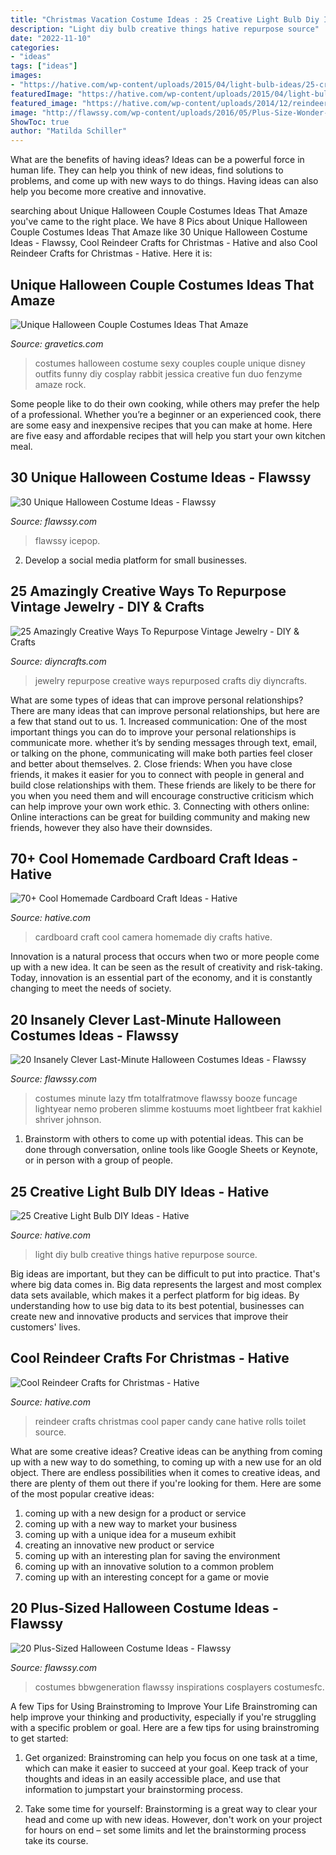 ```yaml
---
title: "Christmas Vacation Costume Ideas : 25 Creative Light Bulb Diy Ideas"
description: "Light diy bulb creative things hative repurpose source"
date: "2022-11-10"
categories:
- "ideas"
tags: ["ideas"]
images:
- "https://hative.com/wp-content/uploads/2015/04/light-bulb-ideas/25-creative-light-bulb-diy-ideas.jpg"
featuredImage: "https://hative.com/wp-content/uploads/2015/04/light-bulb-ideas/25-creative-light-bulb-diy-ideas.jpg"
featured_image: "https://hative.com/wp-content/uploads/2014/12/reindeer-crafts/14-reindeer-crafts.jpg"
image: "http://flawssy.com/wp-content/uploads/2016/05/Plus-Size-Wonder-Woman.jpg"
ShowToc: true
author: "Matilda Schiller"
---
```



What are the benefits of having ideas?
Ideas can be a powerful force in human life. They can help you think of new ideas, find solutions to problems, and come up with new ways to do things. Having ideas can also help you become more creative and innovative.

	

		
searching about Unique Halloween Couple Costumes Ideas That Amaze you've came to the right place. We have 8 Pics about Unique Halloween Couple Costumes Ideas That Amaze like 30 Unique Halloween Costume Ideas - Flawssy, Cool Reindeer Crafts for Christmas - Hative and also Cool Reindeer Crafts for Christmas - Hative. Here it is:
		
    
## Unique Halloween Couple Costumes Ideas That Amaze

<img loading=lazy src="https://www.gravetics.com/wp-content/uploads/2017/07/Halloween-Costumes-Ideas-2017.jpg" onerror="this.onerror=null;this.src='https://tse4.mm.bing.net/th?id=OIP.nvYQ-l4Gzwj7OW3i01nHywHaLH&amp;pid=15.1';" alt="Unique Halloween Couple Costumes Ideas That Amaze">

_Source: gravetics.com_

>costumes halloween costume sexy couples couple unique disney outfits funny diy cosplay rabbit jessica creative fun duo fenzyme amaze rock. 

	

Some people like to do their own cooking, while others may prefer the help of a professional. Whether you’re a beginner or an experienced cook, there are some easy and inexpensive recipes that you can make at home. Here are five easy and affordable recipes that will help you start your own kitchen meal.

    
## 30 Unique Halloween Costume Ideas - Flawssy

<img loading=lazy src="http://flawssy.com/wp-content/uploads/2016/05/unique-captian-women-halloween-costume-1.jpg" onerror="this.onerror=null;this.src='https://tse1.mm.bing.net/th?id=OIP.Uq4wD1EKPEPA0uU-CfVKqwHaL-&amp;pid=15.1';" alt="30 Unique Halloween Costume Ideas - Flawssy">

_Source: flawssy.com_

>flawssy icepop. 

	

2. Develop a social media platform for small businesses.

    
## 25 Amazingly Creative Ways To Repurpose Vintage Jewelry - DIY &amp; Crafts

<img loading=lazy src="https://cdn.diyncrafts.com/wp-content/uploads/2017/05/repurposed-old-jewelry.jpg" onerror="this.onerror=null;this.src='https://tse1.mm.bing.net/th?id=OIP.x4r_jRD5sERjzUy7K-BySgHaD4&amp;pid=15.1';" alt="25 Amazingly Creative Ways To Repurpose Vintage Jewelry - DIY &amp; Crafts">

_Source: diyncrafts.com_

>jewelry repurpose creative ways repurposed crafts diy diyncrafts. 

	

What are some types of ideas that can improve personal relationships?
There are many ideas that can improve personal relationships, but here are a few that stand out to us. 1. Increased communication: One of the most important things you can do to improve your personal relationships is communicate more. whether it’s by sending messages through text, email, or talking on the phone, communicating will make both parties feel closer and better about themselves. 2. Close friends: When you have close friends, it makes it easier for you to connect with people in general and build close relationships with them. These friends are likely to be there for you when you need them and will encourage constructive criticism which can help improve your own work ethic. 3. Connecting with others online: Online interactions can be great for building community and making new friends, however they also have their downsides.

    
## 70+ Cool Homemade Cardboard Craft Ideas - Hative

<img loading=lazy src="https://hative.com/wp-content/uploads/2014/04/cardboard-crafts/21-diy-cardboard-craft-camera.jpg" onerror="this.onerror=null;this.src='https://tse3.mm.bing.net/th?id=OIP.UNgqKMiGlt1cnmAG4t01KgHaFi&amp;pid=15.1';" alt="70+ Cool Homemade Cardboard Craft Ideas - Hative">

_Source: hative.com_

>cardboard craft cool camera homemade diy crafts hative. 

	

Innovation is a natural process that occurs when two or more people come up with a new idea. It can be seen as the result of creativity and risk-taking. Today, innovation is an essential part of the economy, and it is constantly changing to meet the needs of society.

    
## 20 Insanely Clever Last-Minute Halloween Costumes Ideas - Flawssy

<img loading=lazy src="http://flawssy.com/wp-content/uploads/2016/05/Last-Minute-Halloween-Costumes.jpg" onerror="this.onerror=null;this.src='https://tse4.mm.bing.net/th?id=OIP.TSV_p8NTGGeF8QUeK8Gj6wHaJ3&amp;pid=15.1';" alt="20 Insanely Clever Last-Minute Halloween Costumes Ideas - Flawssy">

_Source: flawssy.com_

>costumes minute lazy tfm totalfratmove flawssy booze funcage lightyear nemo proberen slimme kostuums moet lightbeer frat kakhiel shriver johnson. 

	

1. Brainstorm with others to come up with potential ideas. This can be done through conversation, online tools like Google Sheets or Keynote, or in person with a group of people.

    
## 25 Creative Light Bulb DIY Ideas - Hative

<img loading=lazy src="https://hative.com/wp-content/uploads/2015/04/light-bulb-ideas/25-creative-light-bulb-diy-ideas.jpg" onerror="this.onerror=null;this.src='https://tse3.mm.bing.net/th?id=OIP.gWM_Q35sIyXxy099CDWbIAHaNB&amp;pid=15.1';" alt="25 Creative Light Bulb DIY Ideas - Hative">

_Source: hative.com_

>light diy bulb creative things hative repurpose source. 

	

Big ideas are important, but they can be difficult to put into practice. That's where big data comes in. Big data represents the largest and most complex data sets available, which makes it a perfect platform for big ideas. By understanding how to use big data to its best potential, businesses can create new and innovative products and services that improve their customers' lives.

    
## Cool Reindeer Crafts For Christmas - Hative

<img loading=lazy src="https://hative.com/wp-content/uploads/2014/12/reindeer-crafts/14-reindeer-crafts.jpg" onerror="this.onerror=null;this.src='https://tse2.mm.bing.net/th?id=OIP.kzFuC5plW7QgkOP-hW0VvgHaLH&amp;pid=15.1';" alt="Cool Reindeer Crafts for Christmas - Hative">

_Source: hative.com_

>reindeer crafts christmas cool paper candy cane hative rolls toilet source. 

	

What are some creative ideas?
Creative ideas can be anything from coming up with a new way to do something, to coming up with a new use for an old object. There are endless possibilities when it comes to creative ideas, and there are plenty of them out there if you're looking for them. Here are some of the most popular creative ideas: 
1. coming up with a new design for a product or service 
2. coming up with a new way to market your business 
3. coming up with a unique idea for a museum exhibit 
4. creating an innovative new product or service 
5. coming up with an interesting plan for saving the environment 
6. coming up with an innovative solution to a common problem 
7. coming up with an interesting concept for a game or movie 

    
## 20 Plus-Sized Halloween Costume Ideas - Flawssy

<img loading=lazy src="http://flawssy.com/wp-content/uploads/2016/05/Plus-Size-Wonder-Woman.jpg" onerror="this.onerror=null;this.src='https://tse3.mm.bing.net/th?id=OIP.mRxBfLg2bSlysH4ckLC33wHaKb&amp;pid=15.1';" alt="20 Plus-Sized Halloween Costume Ideas - Flawssy">

_Source: flawssy.com_

>costumes bbwgeneration flawssy inspirations cosplayers costumesfc. 

	

A few Tips for Using Brainstroming to Improve Your Life
Brainstroming can help improve your thinking and productivity, especially if you're struggling with a specific problem or goal. Here are a few tips for using brainstroming to get started: 
1. Get organized: Brainstroming can help you focus on one task at a time, which can make it easier to succeed at your goal. Keep track of your thoughts and ideas in an easily accessible place, and use that information to jumpstart your brainstorming process. 

2. Take some time for yourself: Brainstorming is a great way to clear your head and come up with new ideas. However, don't work on your project for hours on end – set some limits and let the brainstorming process take its course. 



